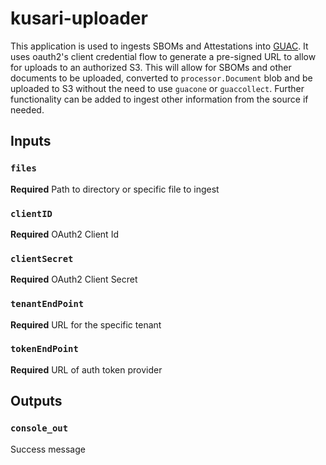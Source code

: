 # kusari-uploader

This application is used to ingests SBOMs and Attestations into
[GUAC](https://github.com/guacsec/guac). It uses oauth2's client credential flow to generate a pre-signed URL to allow for uploads to an authorized S3.
This will allow for SBOMs and other documents to be uploaded, converted to `processor.Document` blob and be uploaded to S3 without the need to use
`guacone` or `guaccollect`. Further functionality can be added to ingest other information from the source if needed.

## Inputs

### `files`

**Required** Path to directory or specific file to ingest

### `clientID`

**Required** OAuth2 Client Id

### `clientSecret`

**Required** OAuth2 Client Secret

### `tenantEndPoint`

**Required** URL for the specific tenant

### `tokenEndPoint`

**Required** URL of auth token provider

## Outputs

### `console_out`

Success message
